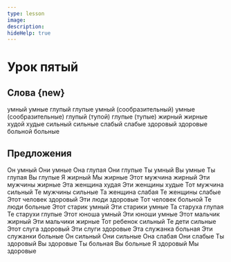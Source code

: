 ```yaml
---
type: lesson
image:
description:
hideHelp: true
---
```


# Урок пятый

## Слова {new}

умный
умные
глупый
глупые
умный (сообразительный)
умные (сообразительные)
глупый (тупой)
глупые (тупые)
жирный
жирные
худой
худые
сильный
сильные
слабый
слабые
здоровый
здоровые
больной
больные

## Предложения

Он умный
Они умные
Она глупая
Они глупые
Ты умный
Вы умные
Ты глупая
Вы глупые
Я жирный
Мы жирные
Этот мужчина жирный
Эти мужчины жирные
Эта женщина худая
Эти женщины худые
Тот мужчина сильный
Те мужчины сильные
Та женщина слабая
Те женщины слабые
Этот человек здоровый
Эти люди здоровые
Тот человек больной
Те люди больные
Этот старик умный
Эти старики умные
Та старуха глупая
Те старухи глупые
Этот юноша умный
Эти юноши умные
Этот мальчик жирный
Эти мальчики жирные
Тот ребенок сильный
Те дети сильные
Этот слуга здоровый
Эти слуги здоровые
Эта служанка больная
Эти служанки больные
Он сильный
Они сильные
Она слабая
Они слабые
Ты здоровый
Вы здоровые
Ты больная
Вы больные
Я здоровый
Мы здоровые
